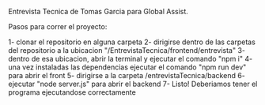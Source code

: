 Entrevista Tecnica de Tomas Garcia para Global Assist.


Pasos para correr el proyecto:

1- clonar el repositorio en alguna carpeta
2- dirigirse dentro de las carpetas del repositorio a la ubicacion "/EntrevistaTecnica/frontend/entrevista"
3- dentro de esa ubicacion, abrir la terminal y ejecutar el comando "npm i"
4- una vez instaladas las dependencias ejecutar el comando "npm run dev" para abrir el front
5- dirigirse a la carpeta /entrevistaTecnica/backend
6- ejecutar "node server.js" para abrir el backend
7- Listo! Deberiamos tener el programa ejecutandose correctamente
